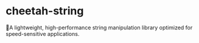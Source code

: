 # cheetah-string
🐆A lightweight, high-performance string manipulation library optimized for speed-sensitive applications.
